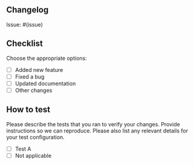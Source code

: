 ## Changelog
<!-- IMPORTANT: Please do not create a pull request without creating an issue first.-->
<!-- Add a description of the changes that you made below. -->

Issue: #(issue)

## Checklist

Choose the appropriate options:

- [ ] Added new feature
- [ ] Fixed a bug
- [ ] Updated documentation
- [ ] Other changes

## How to test

Please describe the tests that you ran to verify your changes. Provide instructions so we can reproduce. Please also list any relevant details for your test configuration.

- [ ] Test A
- [ ] Not applicable
